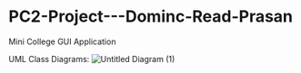 # PC2-Project---Dominc-Read-Prasan
Mini College GUI Application

UML Class Diagrams:
![Untitled Diagram (1)](https://user-images.githubusercontent.com/121906577/227051345-381ed4b1-9de7-4af4-abad-df255d74385b.jpg)
